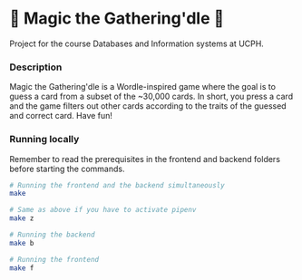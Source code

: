 # 🧙 Magic the Gathering'dle 🧙

Project for the course Databases and Information systems at UCPH.

### Description

Magic the Gathering'dle is a Wordle-inspired game where the goal is to guess a card from a subset of the ~30,000 cards. In short, you press a card and the game filters out other cards according to the traits of the guessed and correct card. Have fun!

### Running locally

Remember to read the prerequisites in the frontend and backend folders before starting the commands.

```bash
# Running the frontend and the backend simultaneously
make

# Same as above if you have to activate pipenv
make z

# Running the backend
make b

# Running the frontend
make f
```